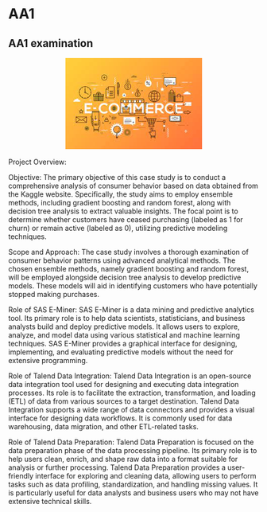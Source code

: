 # AA1
## AA1 examination

<p align="center">
  <img src="1.jpeg" alt="Alt text">
</p>

Project Overview:

Objective:
The primary objective of this case study is to conduct a comprehensive analysis of consumer behavior based on data obtained from the Kaggle website. Specifically, the study aims to employ ensemble methods, including gradient boosting and random forest, along with decision tree analysis to extract valuable insights. The focal point is to determine whether customers have ceased purchasing (labeled as 1 for churn) or remain active (labeled as 0), utilizing predictive modeling techniques.

Scope and Approach:
The case study involves a thorough examination of consumer behavior patterns using advanced analytical methods. The chosen ensemble methods, namely gradient boosting and random forest, will be employed alongside decision tree analysis to develop predictive models. These models will aid in identifying customers who have potentially stopped making purchases.

Role of SAS E-Miner: 
SAS E-Miner is a data mining and predictive analytics tool. Its primary role is to help data scientists, statisticians, and business analysts build and deploy predictive models. It allows users to explore, analyze, and model data using various statistical and machine learning techniques. SAS E-Miner provides a graphical interface for designing, implementing, and evaluating predictive models without the need for extensive programming.

Role of Talend Data Integration:
Talend Data Integration is an open-source data integration tool used for designing and executing data integration processes. Its role is to facilitate the extraction, transformation, and loading (ETL) of data from various sources to a target destination. Talend Data Integration supports a wide range of data connectors and provides a visual interface for designing data workflows. It is commonly used for data warehousing, data migration, and other ETL-related tasks.

Role of Talend Data Preparation:
Talend Data Preparation is focused on the data preparation phase of the data processing pipeline. Its primary role is to help users clean, enrich, and shape raw data into a format suitable for analysis or further processing. Talend Data Preparation provides a user-friendly interface for exploring and cleaning data, allowing users to perform tasks such as data profiling, standardization, and handling missing values. It is particularly useful for data analysts and business users who may not have extensive technical skills.
